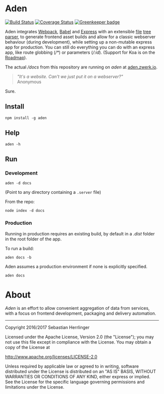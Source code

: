 # Aden

[![Build Status](https://travis-ci.org/kommander/aden.png)](https://travis-ci.org/kommander/aden) [![Coverage Status](https://coveralls.io/repos/github/kommander/aden/badge.svg?branch=master)](https://coveralls.io/github/kommander/aden?branch=master) [![Greenkeeper badge](https://badges.greenkeeper.io/kommander/aden.svg)](https://greenkeeper.io/)

Aden integrates [Webpack](https://github.com/webpack/webpack),
[Babel](https://babeljs.io) and
[Express](http://expressjs.com/) with an extensible [file](https://en.wikipedia.org/wiki/Computer_file) [tree](https://en.wikipedia.org/wiki/Tree_data_structure) [parser](https://en.wikipedia.org/wiki/Parsing),
to generate frontend asset builds and allow for a classic webserver behaviour
(during development), while setting up a non-mutable express app for production.
You can still do everything you can do with an express app, like route globbing (_/*_) or parameters (_/:id_). (Support for Koa is on the [Roadmap](http://aden.zwerk.io/roadmap)).


The actual _/docs_ from this repository are running on _aden_ at [aden.zwerk.io](http://aden.zwerk.io).


> _"It's a website. Can't we just put it on a webserver?"_  
> Anonymous

Sure.

## Install
```
npm install -g aden
```

## Help
```
aden -h
```

## Run
### Development
```
aden -d docs
```
(Point to any directory containing a `.server` file)

From the repo:
```
node index -d docs
```

### Production
Running in production requires an existing build,
by default in a _.dist_ folder in the root folder of the app.

To run a build:
```
aden docs -b
```

Aden assumes a production environment if none is explicitly specified.
```
aden docs
```

# About
_Aden_ is an effort to allow convenient aggregation of data from services,
with a focus on frontend development, packaging and delivery automation.


---
Copyright 2016/2017 Sebastian Herrlinger

Licensed under the Apache License, Version 2.0 (the "License");
you may not use this file except in compliance with the License.
You may obtain a copy of the License at

 http://www.apache.org/licenses/LICENSE-2.0

Unless required by applicable law or agreed to in writing, software
distributed under the License is distributed on an "AS IS" BASIS,
WITHOUT WARRANTIES OR CONDITIONS OF ANY KIND, either express or implied.
See the License for the specific language governing permissions and
limitations under the License.
